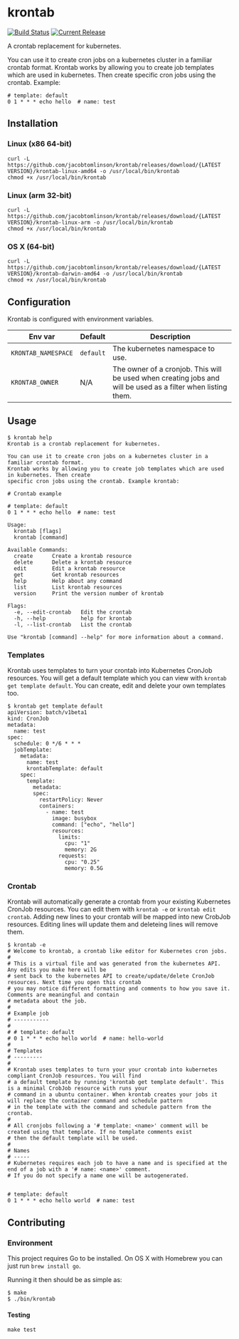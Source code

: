 # krontab

[![Build Status](https://travis-ci.com/jacobtomlinson/krontab.svg?branch=master)](https://travis-ci.com/jacobtomlinson/krontab)
[![Current Release](https://img.shields.io/github/release/jacobtomlinson/krontab.svg)](https://github.com/jacobtomlinson/krontab/releases/latest)

A crontab replacement for kubernetes.

You can use it to create cron jobs on a kubernetes cluster in a familiar crontab format.
Krontab works by allowing you to create job templates which are used in kubernetes. Then create
specific cron jobs using the crontab. Example:

```
# template: default
0 1 * * * echo hello  # name: test
```

## Installation

### Linux (x86 64-bit)
```shell
curl -L https://github.com/jacobtomlinson/krontab/releases/download/{LATEST VERSION}/krontab-linux-amd64 -o /usr/local/bin/krontab
chmod +x /usr/local/bin/krontab
```

### Linux (arm 32-bit)
```shell
curl -L https://github.com/jacobtomlinson/krontab/releases/download/{LATEST VERSION}/krontab-linux-arm -o /usr/local/bin/krontab
chmod +x /usr/local/bin/krontab
```

### OS X (64-bit)
```shell
curl -L https://github.com/jacobtomlinson/krontab/releases/download/{LATEST VERSION}/krontab-darwin-amd64 -o /usr/local/bin/krontab
chmod +x /usr/local/bin/krontab
```

## Configuration

Krontab is configured with environment variables.

| Env var  | Default | Description |
| ------------- | ------------- | ------------- |
| `KRONTAB_NAMESPACE` | `default` | The kubernetes namespace to use. |
| `KRONTAB_OWNER` | N/A | The owner of a cronjob. This will be used when creating jobs and will be used as a filter when listing them.  |

## Usage

```
$ krontab help
Krontab is a crontab replacement for kubernetes.

You can use it to create cron jobs on a kubernetes cluster in a familiar crontab format.
Krontab works by allowing you to create job templates which are used in kubernetes. Then create
specific cron jobs using the crontab. Example krontab:

# Crontab example

# template: default
0 1 * * * echo hello  # name: test

Usage:
  krontab [flags]
  krontab [command]

Available Commands:
  create      Create a krontab resource
  delete      Delete a krontab resource
  edit        Edit a krontab resource
  get         Get krontab resources
  help        Help about any command
  list        List krontab resources
  version     Print the version number of krontab

Flags:
  -e, --edit-crontab   Edit the crontab
  -h, --help           help for krontab
  -l, --list-crontab   List the crontab

Use "krontab [command] --help" for more information about a command.
```

### Templates

Krontab uses templates to turn your crontab into Kubernetes CronJob resources.
You will get a default template which you can view with `krontab get template default`.
You can create, edit and delete your own templates too.

```
$ krontab get template default
apiVersion: batch/v1beta1
kind: CronJob
metadata:
  name: test
spec:
  schedule: 0 */6 * * *
  jobTemplate:
    metadata:
      name: test
      krontabTemplate: default
    spec:
      template:
        metadata:
        spec:
          restartPolicy: Never
          containers:
            - name: test
              image: busybox
              command: ["echo", "hello"]
              resources:
                limits:
                  cpu: "1"
                  memory: 2G
                requests:
                  cpu: "0.25"
                  memory: 0.5G
```

### Crontab

Krontab will automatically generate a crontab from your existing Kubernetes CronJob resources. You can edit
them with `krontab -e` or `krontab edit crontab`. Adding new lines to your crontab will be mapped into new
CrobJob resources. Editing lines will update them and deleteing lines will remove them.

```
$ krontab -e
# Welcome to krontab, a crontab like editor for Kubernetes cron jobs.
#
# This is a virtual file and was generated from the kubernetes API. Any edits you make here will be
# sent back to the kubernetes API to create/update/delete CronJob resources. Next time you open this crontab
# you may notice different formatting and comments to how you save it. Comments are meaningful and contain
# metadata about the job.
#
# Example job
# -----------
#
# # template: default
# 0 1 * * * echo hello world  # name: hello-world
#
# Templates
# ---------
#
# Krontab uses templates to turn your your crontab into kubernetes compliant CronJob resources. You will find
# a default template by running 'krontab get template default'. This is a minimal CrobJob resource with runs your
# command in a ubuntu container. When krontab creates your jobs it will replace the container command and schedule pattern
# in the template with the command and schedule pattern from the crontab.
#
# All cronjobs following a '# template: <name>' comment will be created using that template. If no template comments exist
# then the default template will be used.
#
# Names
# -----
# Kubernetes requires each job to have a name and is specified at the end of a job with a '# name: <name>' comment.
# If you do not specify a name one will be autogenerated.


# template: default
0 1 * * * echo hello world  # name: test
```

## Contributing

### Environment

This project requires Go to be installed. On OS X with Homebrew you can just run `brew install go`.

Running it then should be as simple as:

```console
$ make
$ ./bin/krontab
```

#### Testing

``make test``
